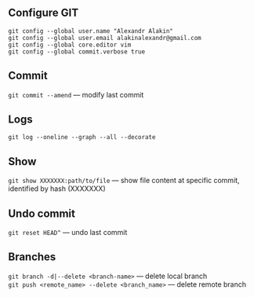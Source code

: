 ## Configure GIT
```
git config --global user.name "Alexandr Alakin"
git config --global user.email alakinalexandr@gmail.com
git config --global core.editor vim
git config --global commit.verbose true
```

## Commit
`git commit --amend` — modify last commit

## Logs
`git log --oneline --graph --all --decorate`

## Show
`git show XXXXXXX:path/to/file` — show file content at specific commit, identified by hash (XXXXXXX)

## Undo commit
`git reset HEAD^` — undo last commit

## Branches
`git branch -d|--delete <branch-name>` — delete local branch\
`git push <remote_name> --delete <branch_name>` — delete remote branch
